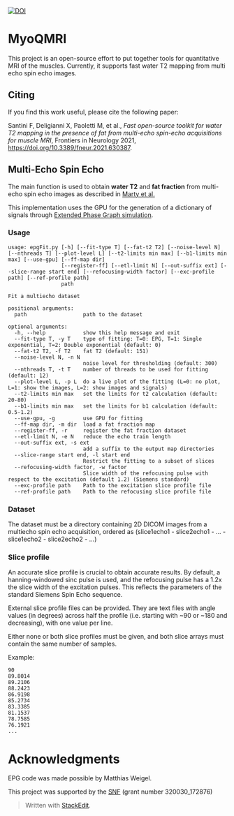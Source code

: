 [![DOI](https://zenodo.org/badge/219958690.svg)](https://zenodo.org/badge/latestdoi/219958690)

# MyoQMRI
This project is an open-source effort to put together tools for quantitative MRI of the muscles. Currently, it supports fast water T2 mapping from multi echo spin echo images.

## Citing

If you find this work useful, please cite the following paper:

Santini F, Deligianni X, Paoletti M, et al., *Fast open-source toolkit for water T2 mapping in the presence of fat from multi-echo spin-echo acquisitions for muscle MRI*, Frontiers in Neurology 2021, https://doi.org/10.3389/fneur.2021.630387.

## Multi-Echo Spin Echo

The main function is used to obtain **water T2** and **fat fraction** from
 multi-echo spin echo images as described in [Marty et al. ](https://doi.org/10.1002/nbm.3459)

This implementation uses the GPU for the generation of a dictionary of 
signals through [Extended Phase Graph simulation](https://doi.org/10.1002/jmri.24619).

### Usage

    usage: epgFit.py [-h] [--fit-type T] [--fat-t2 T2] [--noise-level N] [--nthreads T] [--plot-level L] [--t2-limits min max] [--b1-limits min max] [--use-gpu] [--ff-map dir]
                     [--register-ff] [--etl-limit N] [--out-suffix ext] [--slice-range start end] [--refocusing-width factor] [--exc-profile path] [--ref-profile path]
                     path
    
    Fit a multiecho dataset
    
    positional arguments:
      path                  path to the dataset
    
    optional arguments:
      -h, --help            show this help message and exit
      --fit-type T, -y T    type of fitting: T=0: EPG, T=1: Single exponential, T=2: Double exponential (default: 0)
      --fat-t2 T2, -f T2    fat T2 (default: 151)
      --noise-level N, -n N
                            noise level for thresholding (default: 300)
      --nthreads T, -t T    number of threads to be used for fitting (default: 12)
      --plot-level L, -p L  do a live plot of the fitting (L=0: no plot, L=1: show the images, L=2: show images and signals)
      --t2-limits min max   set the limits for t2 calculation (default: 20-80)
      --b1-limits min max   set the limits for b1 calculation (default: 0.5-1.2)
      --use-gpu, -g         use GPU for fitting
      --ff-map dir, -m dir  load a fat fraction map
      --register-ff, -r     register the fat fraction dataset
      --etl-limit N, -e N   reduce the echo train length
      --out-suffix ext, -s ext
                            add a suffix to the output map directories
      --slice-range start end, -l start end
                            Restrict the fitting to a subset of slices
      --refocusing-width factor, -w factor
                            Slice width of the refocusing pulse with respect to the excitation (default 1.2) (Siemens standard)
      --exc-profile path    Path to the excitation slice profile file
      --ref-profile path    Path to the refocusing slice profile file

### Dataset

The dataset must be a directory containing 2D DICOM images from a multiecho spin echo acquisition,
ordered as (slice1echo1 - slice2echo1 - ... - slice1echo2 - slice2echo2 - ...)

### Slice profile

An accurate slice profile is crucial to obtain accurate results. By default,
a hanning-windowed sinc pulse is used, and the refocusing pulse has a 1.2x the
slice width of the excitation pulses. This reflects the parameters of the
standard Siemens Spin Echo sequence.

External slice profile files can be provided. They are text files with angle
values (in degrees) across half the profile (i.e. starting with ~90 or ~180 and
decreasing), with one value per line.

Either none or both slice profiles must be given, and both slice arrays must
contain the same number of samples.

Example:

    90
    89.8014
    89.2106
    88.2423
    86.9198
    85.2734
    83.3385
    81.1537
    78.7585
    76.1921
    ...

# Acknowledgments
EPG code was made possible by Matthias Weigel.

This project was supported by the [SNF](http://www.snf.ch/) (grant number 320030_172876)


> Written with [StackEdit](https://stackedit.io/).
